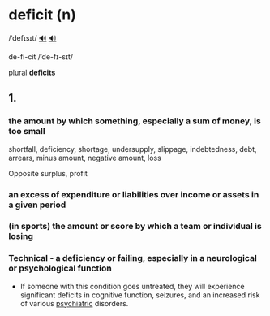 # deficit (n)

/ˈdefɪsɪt/ [🔊](https://www.oxfordlearnersdictionaries.com/media/english/uk_pron/d/def/defic/deficit__gb_1.mp3) [🔊](https://www.oxfordlearnersdictionaries.com/media/english/us_pron/d/def/defic/deficit__us_1.mp3)

de-fi-cit /ˈde-fɪ-sɪt/

plural **deficits**

## 1.

### the amount by which something, especially a sum of money, is too small

shortfall, deficiency, shortage, undersupply, slippage, indebtedness, debt, arrears, minus amount, negative amount, loss

Opposite surplus, profit

### an excess of expenditure or liabilities over income or assets in a given period

### (in sports) the amount or score by which a team or individual is losing

### Technical - a deficiency or failing, especially in a neurological or psychological function

- If someone with this condition goes untreated, they will experience significant deficits in cognitive function, seizures, and an increased risk of various [psychiatric](../p/psychiatric-adj.md#relating-to-mental-illnesses-or-its-treatment) disorders.